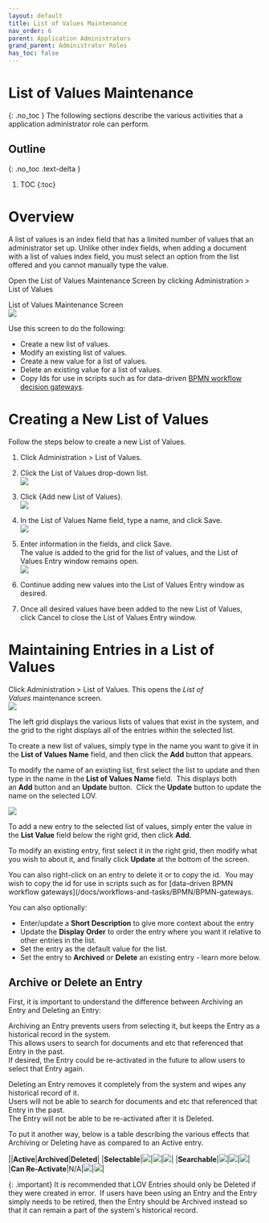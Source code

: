 ```yaml
---
layout: default
title: List of Values Maintenance
nav_order: 6
parent: Application Administrators
grand_parent: Administrator Roles
has_toc: false
---
```

# List of Values Maintenance
{: .no_toc }
The following sections describe the various activities that a application administrator role can perform.

## Outline
{: .no_toc .text-delta }
1. TOC
{:toc}

# Overview
A list of values is an index field that has a limited number of values that an administrator set up. Unlike other index fields, when adding a document with a list of values index field, you must select an option from the list offered and you cannot manually type the value.

Open the List of Values Maintenance Screen by clicking Administration > List of Values

List of Values Maintenance Screen  
![](/assets/images/List-of-values-maintanence-screen.png)

Use this screen to do the following:
- Create a new list of values.
- Modify an existing list of values.
- Create a new value for a list of values.
- Delete an existing value for a list of values.
- Copy Ids for use in scripts such as for data-driven [BPMN workflow decision gateways](/docs/workflows-and-tasks/BPMN/BPMN-gateways).

# Creating a New List of Values
Follow the steps below to create a new List of Values.
1. Click Administration > List of Values.  

2. Click the List of Values drop-down list.  
    ![](/assets/images/List-of-values-maintanence-dropdown.png)
    
3. Click {Add new List of Values}.  
    ![](/assets/images/enter-list-of-values-name.png)
    
4. In the List of Values Name field, type a name, and click Save.  
    ![](/assets/images/lov-entry-screen.png)
    
5. Enter information in the fields, and click Save.  
    The value is added to the grid for the list of values, and the List of Values Entry window remains open.  
    ![](/assets/images/lov-entry-screen-example-in-grid.png)
    
6. Continue adding new values into the List of Values Entry window as desired.
    
7. Once all desired values have been added to the new List of Values, click Cancel to close the List of Values Entry window.

# Maintaining Entries in a List of Values
Click Administration > List of Values. This opens the _List of Values_ maintenance screen.  
![](/assets/images/enter-list-of-values-entries-in-grid.png)

The left grid displays the various lists of values that exist in the system, and the grid to the right displays all of the entries within the selected list.

To create a new list of values, simply type in the name you want to give it in the **List of Values Name** field, and then click the **Add** button that appears.

To modify the name of an existing list, first select the list to update and then type in the name in the **List of Values Name** field.  This displays both an **Add** button and an **Update** button.  Click the **Update** button to update the name on the selected LOV.

![](/assets/images/enter-list-of-values-name.png)

To add a new entry to the selected list of values, simply enter the value in the **List Value** field below the right grid, then click **Add**. 

To modify an existing entry, first select it in the right grid, then modify what you wish to about it, and finally click **Update** at the bottom of the screen.

You can also right-click on an entry to delete it or to copy the id.  You may wish to copy the id for use in scripts such as for [data-driven BPMN workflow gateways](/docs/workflows-and-tasks/BPMN/BPMN-gateways.

You can also optionally:
- Enter/update a **Short Description** to give more context about the entry
- Update the **Display Order** to order the entry where you want it relative to other entries in the list.
- Set the entry as the default value for the list.
- Set the entry to **Archived** or **Delete** an existing entry - learn more below.

## Archive or Delete an Entry
First, it is important to understand the difference between Archiving an Entry and Deleting an Entry:

Archiving an Entry prevents users from selecting it, but keeps the Entry as a historical record in the system.  
This allows users to search for documents and etc that referenced that Entry in the past.  
If desired, the Entry could be re-activated in the future to allow users to select that Entry again.

Deleting an Entry removes it completely from the system and wipes any historical record of it.  
Users will not be able to search for documents and etc that referenced that Entry in the past.  
The Entry will not be able to be re-activated after it is Deleted.

To put it another way, below is a table describing the various effects that Archiving or Deleting have as compared to an Active entry.

||**Active**|**Archived**|**Deleted**|
|**Selectable**|![](/assets/images/checkmark-green.png)|![](/assets/images/remove-icon.png)|![](/assets/images/remove-icon.png)|
|**Searchable**|![](/assets/images/checkmark-green.png)|![](/assets/images/checkmark-green.png)|![](/assets/images/remove-icon.png)|
|**Can Re-Activate**|N/A|![](/assets/images/checkmark-green.png)|![](/assets/images/remove-icon.png)|

{: .important}
It is recommended that LOV Entries should only be Deleted if they were created in error.  If users have been using an Entry and the Entry simply needs to be retired, then the Entry should be Archived instead so that it can remain a part of the system's historical record.
